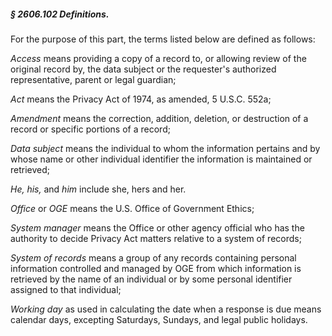 ##### § 2606.102 Definitions. #####

For the purpose of this part, the terms listed below are defined as follows:

*Access* means providing a copy of a record to, or allowing review of the original record by, the data subject or the requester's authorized representative, parent or legal guardian;

*Act* means the Privacy Act of 1974, as amended, 5 U.S.C. 552a;

*Amendment* means the correction, addition, deletion, or destruction of a record or specific portions of a record;

*Data subject* means the individual to whom the information pertains and by whose name or other individual identifier the information is maintained or retrieved;

*He, his,* and *him* include she, hers and her.

*Office* or *OGE* means the U.S. Office of Government Ethics;

*System manager* means the Office or other agency official who has the authority to decide Privacy Act matters relative to a system of records;

*System of records* means a group of any records containing personal information controlled and managed by OGE from which information is retrieved by the name of an individual or by some personal identifier assigned to that individual;

*Working day* as used in calculating the date when a response is due means calendar days, excepting Saturdays, Sundays, and legal public holidays.